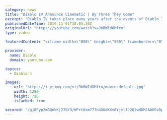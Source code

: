 ```yaml
---
category: news
title: "Diablo IV Announce Cinematic | By Three They Come"
excerpt: "Diablo IV takes place many years after the events of Diablo III, after millions have been slaughtered by the actions of the High Heavens and Burning Hells alike."
publishedDateTime: 2019-11-01T18:05:30Z
originalUrl: "https://youtube.com/watch?v=9bRWIdOMfro"
type: video

featuredContent: "<iframe width=\"800\" height=\"500\" frameborder=\"0\" src=\"https://www.youtube.com/embed/9bRWIdOMfro\" allow=\"accelerometer; autoplay; encrypted-media; gyroscope; picture-in-picture\" allowfullscreen></iframe>"

provider:
  name: Diablo
  domain: youtube.com

topics:
  - Diablo 4

images:
  - url: "https://i.ytimg.com/vi/9bRWIdOMfro/maxresdefault.jpg"
    width: 1280
    height: 720
    isCached: true

secured: "/gj8Pyp2mBQnkKj27BY3/WPrt8xm777n4DUdKXx8YjxlfJ2QlwdDMJA00RvDpW4ZokODEn2CIzzo41ChqJ4iCox9OdwnEGlUjI9IGYbMATwzm5DDyZnlIffA7IgXRP90lptaUPWij3x7obVn7sviX/gfCZFbQ/ub5t0EI0VA0GkT102rTsOpIP7cCYIitWjmgYa9NxR9s/SxiIGzdHQBcInS6m+B1cP1LJBVv6ta+1VIUW/1oAqE9N5ujprNzLdy+Oihm8jrN762IAOv5IIVKMgrbZxSCTxxUeAPJhDgw5/W5OvfTpOYZCmf6aEXbt+wNWDfb/y/cKZ7oIkmlaSFbf3Cq7IYknt+E5q1wMnTOqX04ifnpKTfGvYS3WWgTrB0R121eZwwli9iJAwdpdMQ4//8+5IEav8kNmdxOBPPl4H/A5Q3ujHlI4q+lKzn9ClQ;gsLh+Aav3AOeDLtiauTH5A=="
---
```


